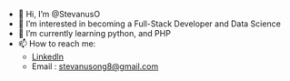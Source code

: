 - 👋 Hi, I’m @StevanusO
- 👀 I’m interested in becoming a Full-Stack Developer and Data Science
- 🌱 I’m currently learning python, and PHP
- 📫 How to reach me:
  - [Linkedln](https://www.linkedin.com/in/stevanusong)
  - Email : stevanusong8@gmail.com

<!---
StevanusO/StevanusO is a ✨ special ✨ repository because its `README.md` (this file) appears on your GitHub profile.
You can click the Preview link to take a look at your changes.
--->
